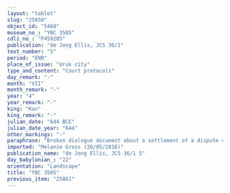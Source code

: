 ```yaml
---
layout: "tablet"
slug: "25858"
object_id: "5460"
museum_no_: "YBC 3505"
cdli_no_: "P459205"
publication: "de Jong Ellis, JCS 36/1"
text_number: "5"
period: "ENB"
place_of_issue: "Uruk city"
type_and_content: "Court protocols"
day_remark: "-"
month: "VII"
month_remark: "-"
year: "4"
year_remark: "-"
king: "Kan"
king_remark: "-"
julian_date: "644 BCE"
julian_date_year: "644"
other_markings: "-"
paraphrase: "Broken dialogue document about a settlement of a dispute concerning small livestock: According to this fragmentary record 38 small livestock animals must be brought to the bishop (<em>&scaron;atammu</em>). In case the accused fails to do so, he has to pay 2 minas of silver. 5 witnesses and the scribe, specified as writer of the promissory note (<em>&scaron;āṭir u&rsquo;ilti</em>) and bearing the title &ldquo;scribe of Eanna.&rdquo;<br /> &nbsp;<br /> Scribe = &Scaron;irikti-Marduk/Ibni-I&scaron;tar, scribe of Eanna"
imported: "Melanie Gross (26/05/2016)"
publication_name: "de Jong Ellis, JCS 36/1 5"
day_babylonian_: "22"
orientation: "Landscape"
title: "YBC 3505"
previous_item: "25861"
---
```


